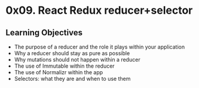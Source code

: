 # 0x09. React Redux reducer+selector

## Learning Objectives
  * The purpose of a reducer and the role it plays within your application
  * Why a reducer should stay as pure as possible
  * Why mutations should not happen within a reducer
  * The use of Immutable within the reducer
  * The use of Normalizr within the app
  * Selectors: what they are and when to use them

